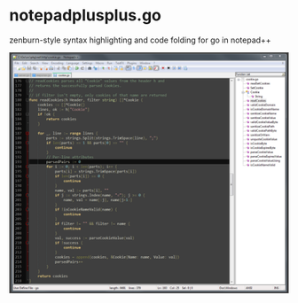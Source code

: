 notepadplusplus.go
==================

zenburn-style syntax highlighting and code folding for go in notepad++

![Screenshot!](screenshot.png)